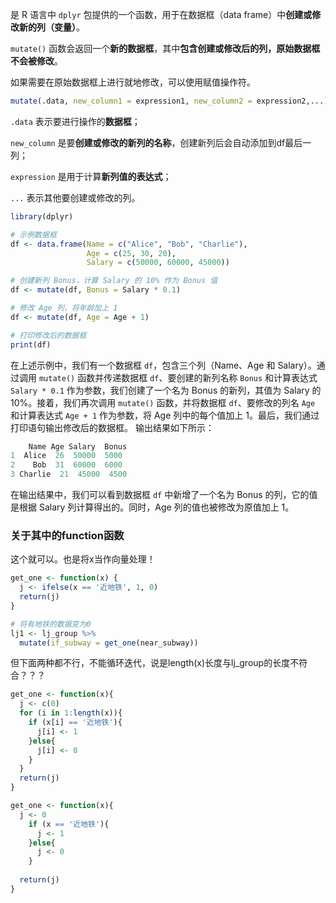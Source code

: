 是 R 语言中 `dplyr` 包提供的一个函数，用于在数据框（data frame）中**创建或修改新的列（变量）**。

`mutate()` 函数会返回一个**新的数据框**，其中**包含创建或修改后的列，原始数据框不会被修改**。

如果需要在原始数据框上进行就地修改，可以使用赋值操作符。

```R
mutate(.data, new_column1 = expression1, new_column2 = expression2,...)
```

`.data` 表示要进行操作的**数据框**；

`new_column` 是要**创建或修改的新列的名称**，创建新列后会自动添加到df最后一列；

`expression` 是用于计算**新列值的表达式**；

`...` 表示其他要创建或修改的列。

```R
library(dplyr)

# 示例数据框
df <- data.frame(Name = c("Alice", "Bob", "Charlie"),
                 Age = c(25, 30, 20),
                 Salary = c(50000, 60000, 45000))

# 创建新列 Bonus，计算 Salary 的 10% 作为 Bonus 值
df <- mutate(df, Bonus = Salary * 0.1)

# 修改 Age 列，将年龄加上 1
df <- mutate(df, Age = Age + 1)

# 打印修改后的数据框
print(df)
```

在上述示例中，我们有一个数据框 `df`，包含三个列（Name、Age 和 Salary）。通过调用 `mutate()` 函数并传递数据框 `df`、要创建的新列名称 `Bonus` 和计算表达式 `Salary * 0.1` 作为参数，我们创建了一个名为 Bonus 的新列，其值为 Salary 的 10%。接着，我们再次调用 `mutate()` 函数，并将数据框 `df`、要修改的列名 `Age` 和计算表达式 `Age + 1` 作为参数，将 Age 列中的每个值加上 1。最后，我们通过打印语句输出修改后的数据框。
输出结果如下所示：
```R
    Name Age Salary  Bonus
1  Alice  26  50000  5000
2    Bob  31  60000  6000
3 Charlie  21  45000  4500
```

在输出结果中，我们可以看到数据框 `df` 中新增了一个名为 Bonus 的列，它的值是根据 Salary 列计算得出的。同时，Age 列的值也被修改为原值加上 1。


### 关于其中的function函数
这个就可以。也是将x当作向量处理！
```R
get_one <- function(x) {
  j <- ifelse(x == '近地铁', 1, 0)
  return(j)
}

# 将有地铁的数据变为0
lj1 <- lj_group %>% 
  mutate(if_subway = get_one(near_subway))
```

但下面两种都不行，不能循环迭代，说是length(x)长度与lj_group的长度不符合？？？
```R
get_one <- function(x){
  j <- c(0)
  for (i in 1:length(x)){
    if (x[i] == '近地铁'){
      j[i] <- 1
    }else{
      j[i] <- 0
    } 
  }
  return(j)
}

get_one <- function(x){
  j <- 0
    if (x == '近地铁'){
      j <- 1
    }else{
      j <- 0
    } 
  
  return(j)
}

```

